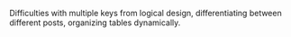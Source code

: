 Difficulties with multiple keys from logical design, differentiating between different posts, organizing tables dynamically.